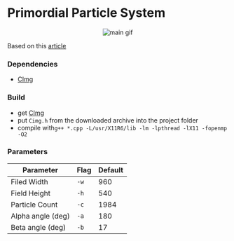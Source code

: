 # Primordial Particle System 


<p align="center"><img alt="main gif" src="https://i.imgur.com/5MPUWTY.gif"></p>

Based on this [article](https://www.nature.com/articles/srep37969)

### Dependencies
* [CImg](http://cimg.eu/)

### Build
* get [CImg](http://cimg.eu/)
* put `Cimg.h` from the downloaded archive into the project folder
* compile with`g++ *.cpp -L/usr/X11R6/lib -lm -lpthread -lX11 -fopenmp -O2`

### Parameters


Parameter 			| Flag 	| Default
--------------------|-------|------------
Filed Width	| `-w`	| 960
Field Height	| `-h`	| 540
Particle Count	| `-c`	| 1984
Alpha angle (deg)		| `-a`	| 180
Beta angle (deg)		| `-b`	| 17
